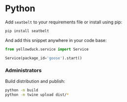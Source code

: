 # Python

Add ``seatbelt`` to your requirements file or install using pip:
```bash
pip install seatbelt
```

And add this snippet anywhere in your code base:

```python
from yellowduck.service import Service

Service(package_id='goose').start()
```

### Administrators

Build distribution and publish:
```bash
python -m build
python -m twine upload dist/*
```
